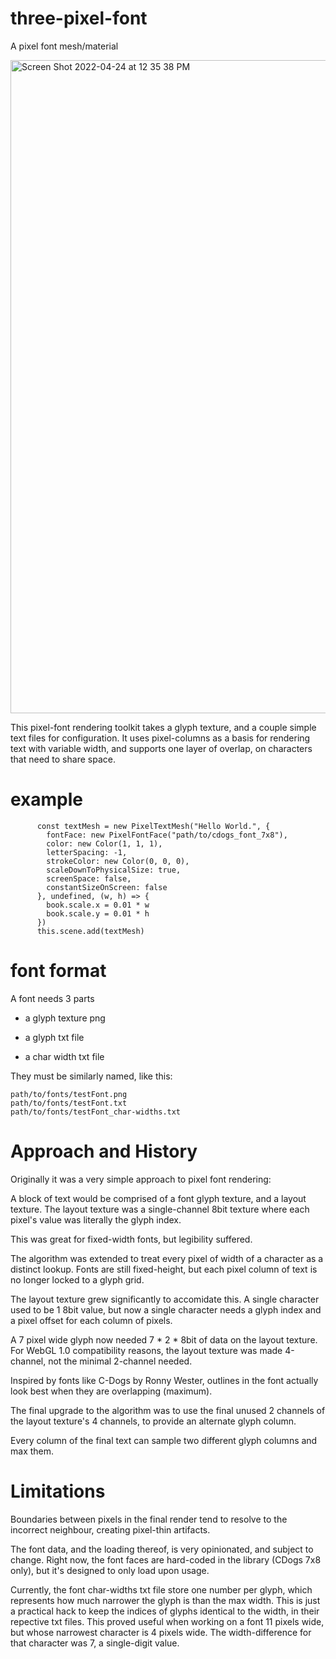 # three-pixel-font
A pixel font mesh/material

<img width="1045" alt="Screen Shot 2022-04-24 at 12 35 38 PM" src="https://user-images.githubusercontent.com/453513/164993438-d9dbec94-c085-4f63-8436-54ad8ec65f85.png">


This pixel-font rendering toolkit takes a glyph texture, and a couple simple text files for configuration. 
It uses pixel-columns as a basis for rendering text with variable width, and supports one layer of overlap, on characters that need to share space.

# example #

```
      const textMesh = new PixelTextMesh("Hello World.", {
        fontFace: new PixelFontFace("path/to/cdogs_font_7x8"),
        color: new Color(1, 1, 1),
        letterSpacing: -1,
        strokeColor: new Color(0, 0, 0),
        scaleDownToPhysicalSize: true,
        screenSpace: false,
        constantSizeOnScreen: false
      }, undefined, (w, h) => {
        book.scale.x = 0.01 * w
        book.scale.y = 0.01 * h
      })
      this.scene.add(textMesh)
```

# font format #

A font needs 3 parts

- a glyph texture png

- a glyph txt file

- a char width txt file

They must be similarly named, like this:

```
path/to/fonts/testFont.png
path/to/fonts/testFont.txt
path/to/fonts/testFont_char-widths.txt
```

# Approach and History #
Originally it was a very simple approach to pixel font rendering:

A block of text would be comprised of a font glyph texture, and a layout texture.
The layout texture was a single-channel 8bit texture where each pixel's value was literally the glyph index.

This was great for fixed-width fonts, but legibility suffered.

The algorithm was extended to treat every pixel of width of a character as a distinct lookup. 
Fonts are still fixed-height, but each pixel column of text is no longer locked to a glyph grid.

The layout texture grew significantly to accomidate this. 
A single character used to be 1 8bit value, but now a single character needs a glyph index and a pixel offset for each column of pixels. 

A 7 pixel wide glyph now needed 7 * 2 * 8bit of data on the layout texture. 
For WebGL 1.0 compatibility reasons, the layout texture was made 4-channel, not the minimal 2-channel needed.

Inspired by fonts like C-Dogs by Ronny Wester, outlines in the font actually look best when they are overlapping (maximum).

The final upgrade to the algorithm was to use the final unused 2 channels of the layout texture's 4 channels, to provide an alternate glyph column.

Every column of the final text can sample two different glyph columns and max them.

# Limitations #

Boundaries between pixels in the final render tend to resolve to the incorrect neighbour, creating pixel-thin artifacts.

The font data, and the loading thereof, is very opinionated, and subject to change. Right now, the font faces are hard-coded in the library (CDogs 7x8 only), but it's designed to only load upon usage.

Currently, the font char-widths txt file store one number per glyph, which represents how much narrower the glyph is than the max width. This is just a practical hack to keep the indices of glyphs identical to the width, in their repective txt files. This proved useful when working on a font 11 pixels wide, but whose narrowest character is 4 pixels wide. The width-difference for that character was 7, a single-digit value. 